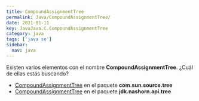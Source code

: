 ```yaml
---
title: CompoundAssignmentTree
permalink: Java/CompoundAssignmentTree/
date: 2021-01-11
key: JavaJava.C.CompoundAssignmentTree
category: java
tags: ['java se']
sidebar: 
  nav: java
---
```


Existen varios elementos con el nombre **CompoundAssignmentTree**. ¿Cuál de ellas estás buscando?
<ul>
<li><a href="/Java/CompoundAssignmentTree-com-sun-source-tree/">CompoundAssignmentTree</a> en el paquete <strong>com.sun.source.tree</strong></li>
<li><a href="/Java/CompoundAssignmentTree-jdk-nashorn-api-tree/">CompoundAssignmentTree</a> en el paquete <strong>jdk.nashorn.api.tree</strong></li>
<ul>
